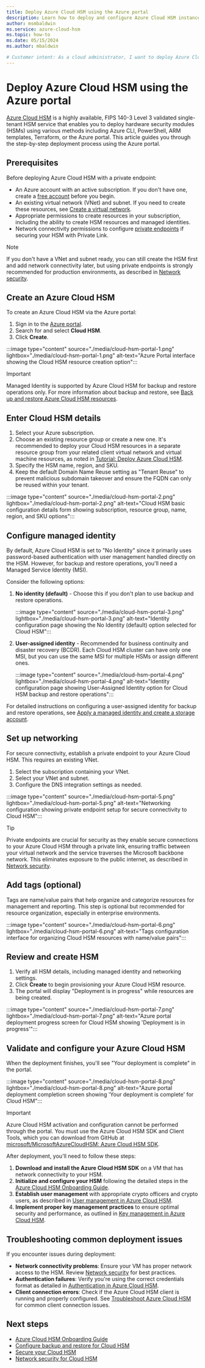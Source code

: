 ```yaml
---
title: Deploy Azure Cloud HSM using the Azure portal
description: Learn how to deploy and configure Azure Cloud HSM instances using the Azure portal, including managed identity setup and private endpoint configuration.
author: msmbaldwin
ms.service: azure-cloud-hsm
ms.topic: how-to
ms.date: 05/15/2024
ms.author: mbaldwin

# Customer intent: As a cloud administrator, I want to deploy Azure Cloud HSM instances securely through the Azure portal.
---
```


# Deploy Azure Cloud HSM using the Azure portal

[Azure Cloud HSM](overview.md) is a highly available, FIPS 140-3 Level 3 validated single-tenant HSM service that enables you to deploy hardware security modules (HSMs) using various methods including Azure CLI, PowerShell, ARM templates, Terraform, or the Azure portal. This article guides you through the step-by-step deployment process using the Azure portal.

## Prerequisites

Before deploying Azure Cloud HSM with a private endpoint:
- An Azure account with an active subscription. If you don't have one, create a [free account](https://azure.microsoft.com/free/?WT.mc_id=A261C142F) before you begin.
- An existing virtual network (VNet) and subnet. If you need to create these resources, see [Create a virtual network](/azure/virtual-network/quick-create-portal).
- Appropriate permissions to create resources in your subscription, including the ability to create HSM resources and managed identities.
- Network connectivity permissions to configure [private endpoints](/azure/private-link/private-endpoint-overview) if securing your HSM with Private Link.

> [!NOTE]
> If you don't have a VNet and subnet ready, you can still create the HSM first and add network connectivity later, but using private endpoints is strongly recommended for production environments, as described in [Network security](network-security.md).

## Create an Azure Cloud HSM

To create an Azure Cloud HSM via the Azure portal:

1. Sign in to the [Azure portal](https://portal.azure.com).
2. Search for and select **Cloud HSM**.
3. Click **Create**.

:::image type="content" source="./media/cloud-hsm-portal-1.png" lightbox="./media/cloud-hsm-portal-1.png" alt-text="Azure Portal interface showing the Cloud HSM resource creation option":::

> [!IMPORTANT]  
> Managed Identity is supported by Azure Cloud HSM for backup and restore operations only. For more information about backup and restore, see [Back up and restore Azure Cloud HSM resources](backup-restore.md).

## Enter Cloud HSM details

1. Select your Azure subscription.
2. Choose an existing resource group or create a new one. It's recommended to deploy your Cloud HSM resources in a separate resource group from your related client virtual network and virtual machine resources, as noted in [Tutorial: Deploy Azure Cloud HSM](tutorial-deploy-cloud-hsm.md).
3. Specify the HSM name, region, and SKU.
4. Keep the default Domain Name Reuse setting as "Tenant Reuse" to prevent malicious subdomain takeover and ensure the FQDN can only be reused within your tenant.

:::image type="content" source="./media/cloud-hsm-portal-2.png" lightbox="./media/cloud-hsm-portal-2.png" alt-text="Cloud HSM basic configuration details form showing subscription, resource group, name, region, and SKU options":::

## Configure managed identity

By default, Azure Cloud HSM is set to "No Identity" since it primarily uses password-based authentication with user management handled directly on the HSM. However, for backup and restore operations, you'll need a Managed Service Identity (MSI).

Consider the following options:

1. **No identity (default)** - Choose this if you don't plan to use backup and restore operations.

   :::image type="content" source="./media/cloud-hsm-portal-3.png" lightbox="./media/cloud-hsm-portal-3.png" alt-text="Identity configuration page showing the No Identity (default) option selected for Cloud HSM":::

2. **User-assigned identity** - Recommended for business continuity and disaster recovery (BCDR). Each Cloud HSM cluster can have only one MSI, but you can use the same MSI for multiple HSMs or assign different ones.

   :::image type="content" source="./media/cloud-hsm-portal-4.png" lightbox="./media/cloud-hsm-portal-4.png" alt-text="Identity configuration page showing User-Assigned Identity option for Cloud HSM backup and restore operations":::

For detailed instructions on configuring a user-assigned identity for backup and restore operations, see [Apply a managed identity and create a storage account](backup-restore.md#apply-a-managed-identity-and-create-a-storage-account).

## Set up networking

For secure connectivity, establish a private endpoint to your Azure Cloud HSM. This requires an existing VNet.

1. Select the subscription containing your VNet.
2. Select your VNet and subnet.
3. Configure the DNS integration settings as needed.

:::image type="content" source="./media/cloud-hsm-portal-5.png" lightbox="./media/cloud-hsm-portal-5.png" alt-text="Networking configuration showing private endpoint setup for secure connectivity to Cloud HSM":::

> [!TIP]
> Private endpoints are crucial for security as they enable secure connections to your Azure Cloud HSM through a private link, ensuring traffic between your virtual network and the service traverses the Microsoft backbone network. This eliminates exposure to the public internet, as described in [Network security](network-security.md).

## Add tags (optional)

Tags are name/value pairs that help organize and categorize resources for management and reporting. This step is optional but recommended for resource organization, especially in enterprise environments.

:::image type="content" source="./media/cloud-hsm-portal-6.png" lightbox="./media/cloud-hsm-portal-6.png" alt-text="Tags configuration interface for organizing Cloud HSM resources with name/value pairs":::

## Review and create HSM

1. Verify all HSM details, including managed identity and networking settings.
2. Click **Create** to begin provisioning your Azure Cloud HSM resource.
3. The portal will display "Deployment is in progress" while resources are being created.

:::image type="content" source="./media/cloud-hsm-portal-7.png" lightbox="./media/cloud-hsm-portal-7.png" alt-text="Azure portal deployment progress screen for Cloud HSM showing 'Deployment is in progress'":::

## Validate and configure your Azure Cloud HSM

When the deployment finishes, you'll see "Your deployment is complete" in the portal.

:::image type="content" source="./media/cloud-hsm-portal-8.png" lightbox="./media/cloud-hsm-portal-8.png" alt-text="Azure portal deployment completion screen showing 'Your deployment is complete' for Cloud HSM":::

> [!IMPORTANT]  
> Azure Cloud HSM activation and configuration cannot be performed through the portal. You must use the Azure Cloud HSM SDK and Client Tools, which you can download from GitHub at [microsoft/MicrosoftAzureCloudHSM: Azure Cloud HSM SDK](https://github.com/microsoft/MicrosoftAzureCloudHSM/releases).

After deployment, you'll need to follow these steps:

1. **Download and install the Azure Cloud HSM SDK** on a VM that has network connectivity to your HSM.
2. **Initialize and configure your HSM** following the detailed steps in the [Azure Cloud HSM Onboarding Guide](onboarding-guide.md).
3. **Establish user management** with appropriate crypto officers and crypto users, as described in [User management in Azure Cloud HSM](user-management.md).
4. **Implement proper key management practices** to ensure optimal security and performance, as outlined in [Key management in Azure Cloud HSM](key-management.md).

## Troubleshooting common deployment issues

If you encounter issues during deployment:

- **Network connectivity problems**: Ensure your VM has proper network access to the HSM. Review [Network security](network-security.md) for best practices.
- **Authentication failures**: Verify you're using the correct credentials format as detailed in [Authentication in Azure Cloud HSM](authentication.md).
- **Client connection errors**: Check if the Azure Cloud HSM client is running and properly configured. See [Troubleshoot Azure Cloud HSM](troubleshoot.md) for common client connection issues.

## Next steps

- [Azure Cloud HSM Onboarding Guide](onboarding-guide.md)
- [Configure backup and restore for Cloud HSM](backup-restore.md) 
- [Secure your Cloud HSM](secure-cloud-hsm.md)
- [Network security for Cloud HSM](network-security.md)